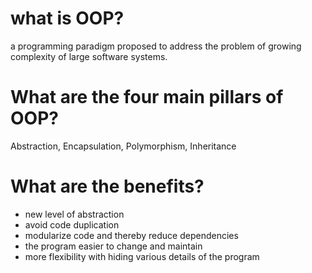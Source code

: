 # what is OOP?
a programming paradigm proposed to address the problem of growing complexity of large software systems.

# What are the four main pillars of OOP?
Abstraction, Encapsulation, Polymorphism, Inheritance

# What are the benefits?
* new level of abstraction
* avoid code duplication
* modularize code and thereby reduce dependencies
* the program easier to change and maintain
* more flexibility with hiding various details of the program
